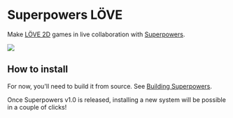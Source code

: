 # Superpowers LÖVE

Make [LÖVE 2D](https://love2d.org/) games in live collaboration with [Superpowers](http://superpowers-html5.com/).

![](http://i.imgur.com/yLybycP.gif)

## How to install

For now, you'll need to build it from source. See [Building Superpowers](http://docs.sparklinlabs.com/en/development/building-superpowers).

Once Superpowers v1.0 is released, installing a new system will be possible in a couple of clicks!
